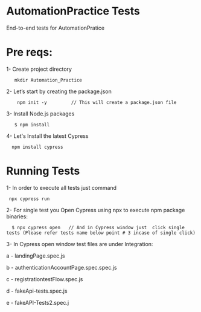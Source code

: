 
AutomationPractice Tests
==========================

End-to-end tests for AutomationPratice

Pre reqs:
============================================
1- Create project directory
 
       mkdir Automation_Practice

2- Let’s start by creating the package.json
        
        npm init -y         // This will create a package.json file

3- Install Node.js packages
       
       $ npm install

4- Let's Install the latest Cypress
      
      npm install cypress
 

Running Tests
======================================
1- In order to execute all tests just  command  

     npx cypress run    

2- For single test you Open Cypress using npx to execute npm package binaries:
      
      $ npx cypress open   // And in Cypress window just  click single tests (Please refer tests name below point # 3 incase of single click)
      

3- In Cypress open window test files are under Integration:

a - landingPage.spec.js

b - authenticationAccountPage.spec.spec.js

c - registrationtestFlow.spec.js

d - fakeApi-tests.spec.js

e - fakeAPI-Tests2.spec.j